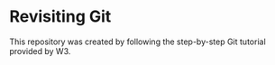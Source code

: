 # Revisiting Git

This repository was created by following the step-by-step Git tutorial provided by W3.
